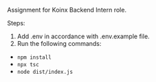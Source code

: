 Assignment for Koinx Backend Intern role.

Steps:

1) Add .env in accordance with .env.example file.
2) Run the following commands:
  - `npm install`
  - `npx tsc`
  - `node dist/index.js`
